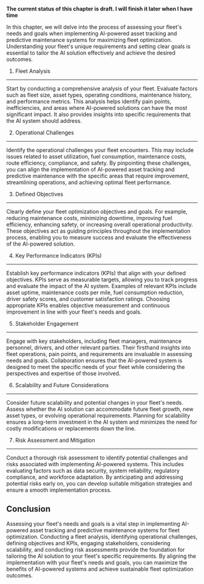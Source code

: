 **The current status of this chapter is draft. I will finish it later when I have time**

In this chapter, we will delve into the process of assessing your fleet's needs and goals when implementing AI-powered asset tracking and predictive maintenance systems for maximizing fleet optimization. Understanding your fleet's unique requirements and setting clear goals is essential to tailor the AI solution effectively and achieve the desired outcomes.

1. Fleet Analysis
-----------------

Start by conducting a comprehensive analysis of your fleet. Evaluate factors such as fleet size, asset types, operating conditions, maintenance history, and performance metrics. This analysis helps identify pain points, inefficiencies, and areas where AI-powered solutions can have the most significant impact. It also provides insights into specific requirements that the AI system should address.

2. Operational Challenges
-------------------------

Identify the operational challenges your fleet encounters. This may include issues related to asset utilization, fuel consumption, maintenance costs, route efficiency, compliance, and safety. By pinpointing these challenges, you can align the implementation of AI-powered asset tracking and predictive maintenance with the specific areas that require improvement, streamlining operations, and achieving optimal fleet performance.

3. Defined Objectives
---------------------

Clearly define your fleet optimization objectives and goals. For example, reducing maintenance costs, minimizing downtime, improving fuel efficiency, enhancing safety, or increasing overall operational productivity. These objectives act as guiding principles throughout the implementation process, enabling you to measure success and evaluate the effectiveness of the AI-powered solution.

4. Key Performance Indicators (KPIs)
------------------------------------

Establish key performance indicators (KPIs) that align with your defined objectives. KPIs serve as measurable targets, allowing you to track progress and evaluate the impact of the AI system. Examples of relevant KPIs include asset uptime, maintenance costs per mile, fuel consumption reduction, driver safety scores, and customer satisfaction ratings. Choosing appropriate KPIs enables objective measurement and continuous improvement in line with your fleet's needs and goals.

5. Stakeholder Engagement
-------------------------

Engage with key stakeholders, including fleet managers, maintenance personnel, drivers, and other relevant parties. Their firsthand insights into fleet operations, pain points, and requirements are invaluable in assessing needs and goals. Collaboration ensures that the AI-powered system is designed to meet the specific needs of your fleet while considering the perspectives and expertise of those involved.

6. Scalability and Future Considerations
----------------------------------------

Consider future scalability and potential changes in your fleet's needs. Assess whether the AI solution can accommodate future fleet growth, new asset types, or evolving operational requirements. Planning for scalability ensures a long-term investment in the AI system and minimizes the need for costly modifications or replacements down the line.

7. Risk Assessment and Mitigation
---------------------------------

Conduct a thorough risk assessment to identify potential challenges and risks associated with implementing AI-powered systems. This includes evaluating factors such as data security, system reliability, regulatory compliance, and workforce adaptation. By anticipating and addressing potential risks early on, you can develop suitable mitigation strategies and ensure a smooth implementation process.

Conclusion
----------

Assessing your fleet's needs and goals is a vital step in implementing AI-powered asset tracking and predictive maintenance systems for fleet optimization. Conducting a fleet analysis, identifying operational challenges, defining objectives and KPIs, engaging stakeholders, considering scalability, and conducting risk assessments provide the foundation for tailoring the AI solution to your fleet's specific requirements. By aligning the implementation with your fleet's needs and goals, you can maximize the benefits of AI-powered systems and achieve sustainable fleet optimization outcomes.
